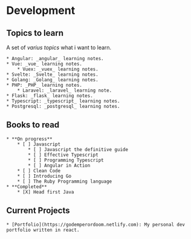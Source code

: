 # Development

## Topics to learn

A set of _varius topics_ what i want to learn.

    * Angular: _angular_ learning notes.
    * Vue: _vue_ learning notes.
        * Vuex: _vuex_ learning notes.
    * Svelte: _Svelte_ learning notes.
    * Golang: _Golang_ learning notes.
    * PHP: _PHP_ learning notes.
        * Laravel: _laravel_ learning note.
    * Flask: _flask_ learning notes.
    * Typescript: _typescript_ learning notes.
    * Postgresql: _postgresql_ learning notes.

## Books to read
    * **On progress**
        * [ ] Javascript 
            * [ ] Javascript the definitive guide
            * [ ] Effective Typescript
            * [ ] Programming Typescript
            * [ ] Angular in Action
        * [ ] Clean Code
        * [ ] Introducing Go
        * [ ] The Ruby Programming language
    * **Completed**
        * [X] Head first Java

## Current Projects
    * [Portfolio](https://godemperordoom.netlify.com): My personal dev portfolio written in react.

